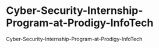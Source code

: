 # Cyber-Security-Internship-Program-at-Prodigy-InfoTech
Cyber-Security-Internship-Program-at-Prodigy-InfoTech
